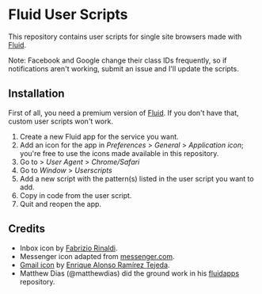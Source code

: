 # Fluid User Scripts

This repository contains user scripts for single site browsers
made with [Fluid](http://fluidapp.com).

Note: Facebook and Google change their class IDs frequently, so if notifications
aren't working, submit an issue and I'll update the scripts.

## Installation

First of all, you need a premium version of [Fluid](http://fluidapp.com). If you
don't have that, custom user scripts won't work.

1. Create a new Fluid app for the service you want.
2. Add an icon for the app in *Preferences* > *General* > *Application icon*;
   you're free to use the icons made available in this repository.
3. Go to *<App Name>* > *User Agent* > *Chrome/Safari*
4. Go to *Window* > *Userscripts*
5. Add a new script with the pattern(s) listed in the user script you want to
   add.
6. Copy in code from the user script.
7. Quit and reopen the app.

## Credits

* Inbox icon by [Fabrizio Rinaldi](https://dribbble.com/linuz90).
* Messenger icon adapted from [messenger.com](http://messenger.com/).
* [Gmail icon](http://www.iconarchive.com/show/cold-fusion-hd-icons-by-chrisbanks2/gmail-new-2-icon.html)
  by [Enrique Alonso Ramírez Tejeda](http://dtafalonso.deviantart.com/).
* Matthew Dias (@matthewdias) did the ground work in his
  [fluidapps](https://github.com/matthewdias/fluidapps) repository.